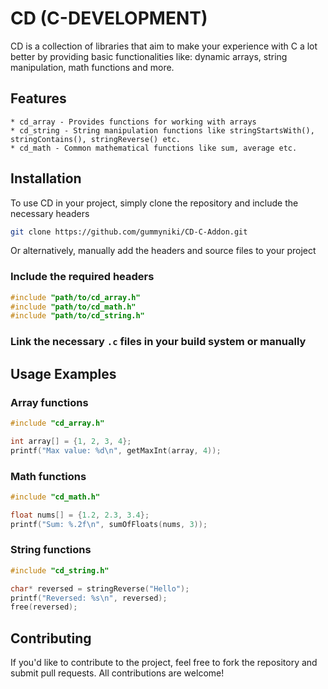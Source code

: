 # CD (C-DEVELOPMENT)
CD is a collection of libraries that aim to make your experience with C a lot better by providing basic functionalities like: dynamic arrays, string manipulation, math functions and more.

## Features
```
* cd_array - Provides functions for working with arrays
* cd_string - String manipulation functions like stringStartsWith(), stringContains(), stringReverse() etc.
* cd_math - Common mathematical functions like sum, average etc.
```

## Installation
To use CD in your project, simply clone the repository and include the necessary headers

```bash
git clone https://github.com/gummyniki/CD-C-Addon.git
```

Or alternatively, manually add the headers and source files to your project


### Include the required headers
```C
#include "path/to/cd_array.h"
#include "path/to/cd_math.h"
#include "path/to/cd_string.h"
```

### Link the necessary ```.c``` files in your build system or manually




## Usage Examples

### Array functions

```C
#include "cd_array.h"

int array[] = {1, 2, 3, 4};
printf("Max value: %d\n", getMaxInt(array, 4));
```


### Math functions

```C
#include "cd_math.h"

float nums[] = {1.2, 2.3, 3.4};
printf("Sum: %.2f\n", sumOfFloats(nums, 3));
```


### String functions

```C
#include "cd_string.h"

char* reversed = stringReverse("Hello");
printf("Reversed: %s\n", reversed);
free(reversed);
```






## Contributing

If you'd like to contribute to the project, feel free to fork the repository and submit pull requests. All contributions are welcome!


